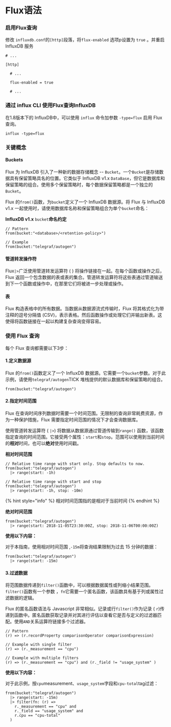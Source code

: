 # Flux语法

### 启用Flux查询

修改 `influxdb.conf`的`[http]`段落，将`flux-enabled` 选项p设置为 `true` 。并重启 InfluxDB 服务

```text
# ...

[http]

  # ...

  flux-enabled = true

  # ...
```

### 通过 influx CLI 使用Flux查询InfluxDB

在1.8版本下的 InfluxDB中，可以使用 `influx`  命令加参数 `-type=flux` 启用 Flux 查询。

```text
influx -type=flux
```

### 关键概念

#### Buckets <a id="buckets"></a>

Flux 为 InfluxDB 引入了一种新的数据存储概念 -- `Bucket`。一个`Bucket`是存储数据具有保留策略具名的位置。它类似于 InfluxDB v1.x `DataBase`，但它是数据库和保留策略的组合。使用多个保留策略时，每个数据保留策略都是一个独立的`Bucket`。

Flux 的`from()`函数，为`bucket`定义了一个 InfluxDB 数据源。将 Flux 与 InfluxDB v1.x 一起使用时，请使用数据库名称和保留策略组合为单个`bucket`命名：

**InfluxDB v1.x** `bucket`**命名约定**

```text
// Pattern
from(bucket:"<database>/<retention-policy>")

// Example
from(bucket:"telegraf/autogen")
```

#### 管道转发操作符 <a id="pipe-forward-operator"></a>

Flux`|>`广泛使用管道转发运算符 \( \) 将操作链接在一起。在每个函数或操作之后，Flux 返回一个包含数据的表或表的集合。管道转发运算符将这些表通过管道输送到下一个函数或操作中，在那里它们将被进一步处理或操作。

#### 表 <a id="tables"></a>

Flux 构造表格中的所有数据。当数据从数据源流式传输时，Flux 将其格式化为带注释的逗号分隔值 \(CSV\)，表示表格。然后函数操作或处理它们并输出新表。这使得将函数链接在一起以构建复杂查询变得容易。

### 使用 Flux 查询

每个 Flux 查询都需要以下3步：

#### 1.定义数据源

Flux 的`from()`函数定义了一个 InfluxDB 数据源。它需要一个`bucket`参数。对于此示例，请使用`telegraf/autogen`TICK 堆栈提供的默认数据库和保留策略的组合。

```text
from(bucket:"telegraf/autogen")
```

#### 2.指定时间范围

Flux 在查询时间序列数据时需要一个时间范围。无限制的查询非常耗费资源，作为一种保护措施，Flux 需要指定时间范围的情况下才会查询数据库。

使用管道转发运算符 \( `|>`\) 将数据从数据源通过管道传输到`range()` 函数，该函数指定查询的时间范围。它接受两个属性：`start`和`stop`。范围可以使用到当前时间的**相对**时间，也可以**绝对**使用时间戳。

**相对时间范围**

```text
// Relative time range with start only. Stop defaults to now.
from(bucket:"telegraf/autogen")
  |> range(start: -1h)

// Relative time range with start and stop
from(bucket:"telegraf/autogen")
  |> range(start: -1h, stop: -10m)
```

{% hint style="info" %}
相对时间范围指的是相对于当前时间
{% endhint %}

**绝对时间范围**

```text
from(bucket:"telegraf/autogen")
  |> range(start: 2018-11-05T23:30:00Z, stop: 2018-11-06T00:00:00Z)
```

**使用以下内容：**

对于本指南，使用相对时间范围 ,`-15m`将查询结果限制为过去 15 分钟的数据：

```text
from(bucket:"telegraf/autogen")
  |> range(start: -15m)
```

#### 3.过滤数据

将范围数据传递到`filter()`函数中，可以根据数据属性或列缩小结果范围。`filter()`函数有一个参数 ，`fn`它需要一个匿名函数，该函数具有基于列或属性过滤数据的逻辑。

Flux 的匿名函数语法与 Javascript 非常相似。记录或行`filter()`作为记录 \( `r`\)传递到函数中。匿名函数获取记录并对其进行评估以查看它是否与定义的过滤器匹配。使用`AND`关系运算符链接多个过滤器。

```text
// Pattern
(r) => (r.recordProperty comparisonOperator comparisonExpression)

// Example with single filter
(r) => (r._measurement == "cpu")

// Example with multiple filters
(r) => (r._measurement == "cpu") and (r._field != "usage_system" )
```

**使用以下内容：**

对于此示例，按`cpu`measurement、`usage_system`字段和`cpu-total`tag过滤：

```text
from(bucket:"telegraf/autogen")
  |> range(start: -15m)
  |> filter(fn: (r) =>
    r._measurement == "cpu" and
    r._field == "usage_system" and
    r.cpu == "cpu-total"
  )
```



